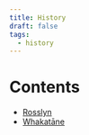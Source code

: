```yaml
---
title: History
draft: false
tags:
  - history
---
```

# Contents
* [Rosslyn](rosslyn)
* [Whakatāne](whakatane)